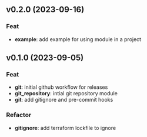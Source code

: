 ## v0.2.0 (2023-09-16)

### Feat

- **example**: add example for using module in a project

## v0.1.0 (2023-09-05)

### Feat

- **git**: initial github workflow for releases
- **git_repository**: intial git repository module
- **git**: add gitignore and pre-commit hooks

### Refactor

- **gitignore**: add terraform lockfile to ignore
